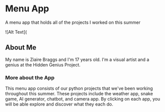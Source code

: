 # Menu App
 A menu app that holds all of the projects I worked on this summer

 ![Alt Text](
 
## About Me
My name is Ziaire Braggs and I'm 17 years old. I'm a visual artist and a genius at the Hidden Genius Project.

### More about the App
This menu app consists of our python projects that we've been working throughout this summer. These projects include the weather app, snake game, AI generator, chatbot, and camera app. By clicking on each app, you will be able explore and discover what they each do.
